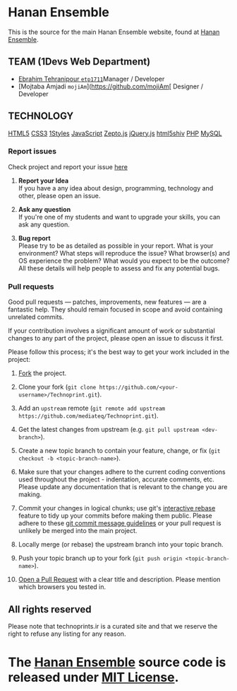 # Hanan Ensemble
This is the source for the main Hanan Ensemble website, found at [Hanan Ensemble](#).

## TEAM (1Devs Web Department)
* [Ebrahim Tehranipour `etp1711`](https://github.com/etp1711)Manager / Developer
* [Mojtaba Amjadi `mojiAm`](https://github.com/mojiAm[ Designer / Developer
 
 ## TECHNOLOGY
 [HTML5](http://en.wikipedia.org/wiki/Html5)
 [CSS3](https://developer.mozilla.org/en-US/docs/CSS/CSS_Reference)
 [1Styles](https://github.com/AliMD/1styles)
 [JavaScript](http://en.wikipedia.org/wiki/Javascript)
 [Zepto.js](http://zeptojs.com/zepto.js)
 [jQuery.js](https://github.com/jquery/jquery)
 [html5shiv](https://github.com/aFarkas/html5shiv)
 [PHP](http://www.php.net/manual-lookup.php?pattern=)
 [MySQL](http://en.wikipedia.org/wiki/Mysql)

### Report issues
Check project and report your issue [here](https://github.com/mediateq/HananEnsemble/issues)   

1. **Report your Idea**  
  If you have a any idea about design, programming, technology and other, please open an issue.
  
1. **Ask any question**  
  If you're one of my students and want to upgrade your skills, you can ask any question.  
  
1. **Bug report**  
  Please try to be as detailed as possible in your report. What is your
environment? What steps will reproduce the issue? What browser(s) and OS
experience the problem? What would you expect to be the outcome? All these
details will help people to assess and fix any potential bugs.
  
### Pull requests  

Good pull requests — patches, improvements, new features — are a fantastic
help. They should remain focused in scope and avoid containing unrelated commits.

If your contribution involves a significant amount of work or substantial
changes to any part of the project, please open an issue to discuss it first.

Please follow this process; it's the best way to get your work included in the project:

1. [Fork](http://help.github.com/fork-a-repo/) the project.

2. Clone your fork (`git clone
   https://github.com/<your-username>/Technoprint.git`).

3. Add an `upstream` remote (`git remote add upstream
   https://github.com/mediateq/Technoprint.git`).

4. Get the latest changes from upstream (e.g. `git pull upstream
   <dev-branch>`).

5. Create a new topic branch to contain your feature, change, or fix (`git
   checkout -b <topic-branch-name>`).

6. Make sure that your changes adhere to the current coding conventions used
   throughout the project - indentation, accurate comments, etc. Please update
   any documentation that is relevant to the change you are making.

7. Commit your changes in logical chunks; use git's [interactive
   rebase](https://help.github.com/articles/interactive-rebase) feature to tidy
   up your commits before making them public. Please adhere to these [git commit
   message
   guidelines](http://tbaggery.com/2008/04/19/a-note-about-git-commit-messages.html)
   or your pull request is unlikely be merged into the main project.

8. Locally merge (or rebase) the upstream branch into your topic branch.

9. Push your topic branch up to your fork (`git push origin
   <topic-branch-name>`).

10. [Open a Pull Request](http://help.github.com/send-pull-requests/) with a
    clear title and description. Please mention which browsers you tested in.

## All rights reserved ###
Please note that technoprints.ir is a curated site and that we reserve the right to refuse any listing for any reason.  
  
The [Hanan Ensemble](#) source code is released under [MIT License](http://opensource.org/licenses/MIT).
=============
